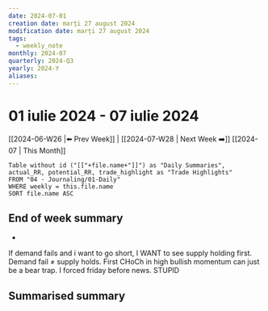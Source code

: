 ```yaml
---
date: 2024-07-01
creation date: marți 27 august 2024
modification date: marți 27 august 2024
tags:
  - weekly_note
monthly: 2024-07
quarterly: 2024-Q3
yearly: 2024-Y
aliases:
---
```

# 01 iulie 2024 - 07 iulie 2024

[[2024-06-W26 |⬅️ Prev Week]] | [[2024-07-W28 | Next Week ➡️]] 
[[2024-07 | This Month]]


```dataview
Table without id ("[["+file.name+"]]") as "Daily Summaries", actual_RR, potential_RR, trade_highlight as "Trade Highlights"
FROM "04 - Journaling/01-Daily"
WHERE weekly = this.file.name
SORT file.name ASC
```




## End of week summary
- 
If demand fails and i want to go short, I WANT to see supply holding first. Demand fail ≠ supply holds. First CHoCh in high bullish momentum can just be a bear trap. I forced friday before news. STUPID


**Summarised summary**
- 

